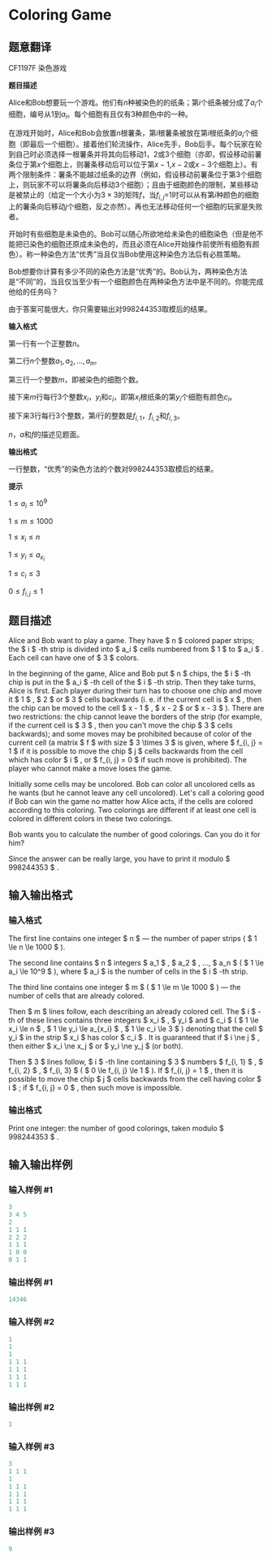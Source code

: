 # Coloring Game

## 题意翻译

CF1197F 染色游戏

**题目描述**

Alice和Bob想要玩一个游戏。他们有$n$种被染色的的纸条；第$i$个纸条被分成了$a_i$个细胞，编号从$1$到$a_i$。每个细胞有且仅有$3$种颜色中的一种。

在游戏开始时，Alice和Bob会放置$n$根薯条，第$i$根薯条被放在第$i$根纸条的$a_i$个细胞（即最后一个细胞）。接着他们轮流操作，Alice先手，Bob后手。每个玩家在轮到自己时必须选择一根薯条并将其向后移动$1$，$2$或$3$个细胞（亦即，假设移动前薯条位于第$x$个细胞上，则薯条移动后可以位于第$x-1$,$x-2$或$x-3$个细胞上）。有两个限制条件：薯条不能越过纸条的边界（例如，假设移动前薯条位于第$3$个细胞上，则玩家不可以将薯条向后移动$3$个细胞）；且由于细胞颜色的限制，某些移动是被禁止的（给定一个大小为$3\times3$的矩阵$f$，当$f_{i,j}$=1时可以从有第$i$种颜色的细胞上的薯条向后移动$j$个细胞，反之亦然）。再也无法移动任何一个细胞的玩家是失败者。

开始时有些细胞是未染色的。Bob可以随心所欲地给未染色的细胞染色（但是他不能把已染色的细胞还原成未染色的，而且必须在Alice开始操作前使所有细胞有颜色）。称一种染色方法“优秀”当且仅当Bob使用这种染色方法后有必胜策略。

Bob想要你计算有多少不同的染色方法是“优秀”的。Bob认为，两种染色方法是“不同”的，当且仅当至少有一个细胞颜色在两种染色方法中是不同的。你能完成他给的任务吗？

由于答案可能很大，你只需要输出对$998244353$取模后的结果。

**输入格式**

第一行有一个正整数$n$。

第二行$n$个整数$a_1,a_2,\dots,a_n$。

第三行一个整数$m$，即被染色的细胞个数。

接下来$m$行每行$3$个整数$x_i$，$y_i$和$c_i$，即第$x_i$根纸条的第$y_i$个细胞有颜色$c_i$。

接下来$3$行每行$3$个整数，第$i$行的整数是$f_{i,1}$，$f_{i,2}$和$f_{i,3}$。

$n$，$a$和$f$的描述见题面。

**输出格式**

一行整数，“优秀”的染色方法的个数对$998244353$取模后的结果。

**提示**

$1\le a_i\le10^9$

$1\le m\le1000$

$1\le x_i\le n$

$1\le y_i\le a_{x_i}$

$1\le c_i\le 3$

$0\le f_{i,j}\le1$

## 题目描述

Alice and Bob want to play a game. They have $ n $ colored paper strips; the $ i $ -th strip is divided into $ a_i $ cells numbered from $ 1 $ to $ a_i $ . Each cell can have one of $ 3 $ colors.

In the beginning of the game, Alice and Bob put $ n $ chips, the $ i $ -th chip is put in the $ a_i $ -th cell of the $ i $ -th strip. Then they take turns, Alice is first. Each player during their turn has to choose one chip and move it $ 1 $ , $ 2 $ or $ 3 $ cells backwards (i. e. if the current cell is $ x $ , then the chip can be moved to the cell $ x - 1 $ , $ x - 2 $ or $ x - 3 $ ). There are two restrictions: the chip cannot leave the borders of the strip (for example, if the current cell is $ 3 $ , then you can't move the chip $ 3 $ cells backwards); and some moves may be prohibited because of color of the current cell (a matrix $ f $ with size $ 3 \times 3 $ is given, where $ f_{i, j} = 1 $ if it is possible to move the chip $ j $ cells backwards from the cell which has color $ i $ , or $ f_{i, j} = 0 $ if such move is prohibited). The player who cannot make a move loses the game.

Initially some cells may be uncolored. Bob can color all uncolored cells as he wants (but he cannot leave any cell uncolored). Let's call a coloring good if Bob can win the game no matter how Alice acts, if the cells are colored according to this coloring. Two colorings are different if at least one cell is colored in different colors in these two colorings.

Bob wants you to calculate the number of good colorings. Can you do it for him?

Since the answer can be really large, you have to print it modulo $ 998244353 $ .

## 输入输出格式

### 输入格式

The first line contains one integer $ n $ — the number of paper strips ( $ 1 \le n \le 1000 $ ).

The second line contains $ n $ integers $ a_1 $ , $ a_2 $ , ..., $ a_n $ ( $ 1 \le a_i \le 10^9 $ ), where $ a_i $ is the number of cells in the $ i $ -th strip.

The third line contains one integer $ m $ ( $ 1 \le m \le 1000 $ ) — the number of cells that are already colored.

Then $ m $ lines follow, each describing an already colored cell. The $ i $ -th of these lines contains three integers $ x_i $ , $ y_i $ and $ c_i $ ( $ 1 \le x_i \le n $ , $ 1 \le y_i \le a_{x_i} $ , $ 1 \le c_i \le 3 $ ) denoting that the cell $ y_i $ in the strip $ x_i $ has color $ c_i $ . It is guaranteed that if $ i \ne j $ , then either $ x_i \ne x_j $ or $ y_i \ne y_j $ (or both).

Then $ 3 $ lines follow, $ i $ -th line containing $ 3 $ numbers $ f_{i, 1} $ , $ f_{i, 2} $ , $ f_{i, 3} $ ( $ 0 \le f_{i, j} \le 1 $ ). If $ f_{i, j} = 1 $ , then it is possible to move the chip $ j $ cells backwards from the cell having color $ i $ ; if $ f_{i, j} = 0 $ , then such move is impossible.

### 输出格式

Print one integer: the number of good colorings, taken modulo $ 998244353 $ .

## 输入输出样例

### 输入样例 #1

```cpp
3
3 4 5
2
1 1 1
2 2 2
1 1 1
1 0 0
0 1 1

```
### 输出样例 #1

```cpp
14346

```
### 输入样例 #2

```cpp
1
1
1
1 1 1
1 1 1
1 1 1
1 1 1

```
### 输出样例 #2

```cpp
1

```
### 输入样例 #3

```cpp
3
1 1 1
1
1 1 1
1 1 1
1 1 1
1 1 1

```
### 输出样例 #3

```cpp
9

```
